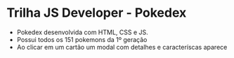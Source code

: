 # Trilha JS Developer - Pokedex

* Pokedex desenvolvida com HTML, CSS e JS.
* Possui todos os 151 pokemons da 1º geração
* Ao clicar em um cartão um modal com detalhes e caracteríscas aparece
